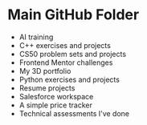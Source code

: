 # Main GitHub Folder

- AI training
- C++ exercises and projects
- CS50 problem sets and projects
- Frontend Mentor challenges
- My 3D portfolio
- Python exercises and projects
- Resume projects
- Salesforce workspace
- A simple price tracker
- Technical assessments I've done
